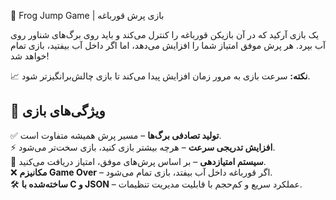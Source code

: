 🐸 Frog Jump Game | بازی پرش قورباغه  

یک بازی آرکید که در آن بازیکن قورباغه را کنترل می‌کند و باید روی برگ‌های شناور روی آب بپرد. هر پرش موفق امتیاز شما را افزایش می‌دهد، اما اگر داخل آب بیفتید، بازی تمام خواهد شد!  

📈 **نکته:** سرعت بازی به مرور زمان افزایش پیدا می‌کند تا بازی چالش‌برانگیزتر شود.



## 🚀 ویژگی‌های بازی  

✅ **تولید تصادفی برگ‌ها** – مسیر پرش همیشه متفاوت است.  
⚡ **افزایش تدریجی سرعت** – هرچه بیشتر بازی کنید، بازی سخت‌تر می‌شود.  
🎯 **سیستم امتیازدهی** – بر اساس پرش‌های موفق، امتیاز دریافت می‌کنید.  
❌ **مکانیزم Game Over** – اگر قورباغه داخل آب بیفتد، بازی تمام می‌شود.  
🛠 **ساخته‌شده با C و JSON** – عملکرد سریع و کم‌حجم با قابلیت مدیریت تنظیمات.  




